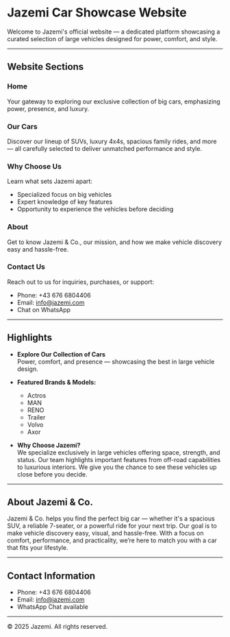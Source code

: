 # Jazemi Car Showcase Website

Welcome to Jazemi's official website — a dedicated platform showcasing a curated selection of large vehicles designed for power, comfort, and style.

---

## Website Sections

### Home  
Your gateway to exploring our exclusive collection of big cars, emphasizing power, presence, and luxury.

### Our Cars  
Discover our lineup of SUVs, luxury 4x4s, spacious family rides, and more — all carefully selected to deliver unmatched performance and style.

### Why Choose Us  
Learn what sets Jazemi apart:
- Specialized focus on big vehicles
- Expert knowledge of key features
- Opportunity to experience the vehicles before deciding

### About  
Get to know Jazemi & Co., our mission, and how we make vehicle discovery easy and hassle-free.

### Contact Us  
Reach out to us for inquiries, purchases, or support:
- Phone: +43 676 6804406  
- Email: info@jazemi.com  
- Chat on WhatsApp  

---

## Highlights

- **Explore Our Collection of Cars**  
  Power, comfort, and presence — showcasing the best in large vehicle design.

- **Featured Brands & Models:**  
  - Actros  
  - MAN  
  - RENO  
  - Trailer  
  - Volvo  
  - Axor

- **Why Choose Jazemi?**  
  We specialize exclusively in large vehicles offering space, strength, and status. Our team highlights important features from off-road capabilities to luxurious interiors. We give you the chance to see these vehicles up close before you decide.

---

## About Jazemi & Co.

Jazemi & Co. helps you find the perfect big car — whether it's a spacious SUV, a reliable 7-seater, or a powerful ride for your next trip. Our goal is to make vehicle discovery easy, visual, and hassle-free. With a focus on comfort, performance, and practicality, we’re here to match you with a car that fits your lifestyle.

---

## Contact Information

- Phone: +43 676 6804406  
- Email: info@jazemi.com  
- WhatsApp Chat available

---

© 2025 Jazemi. All rights reserved.
